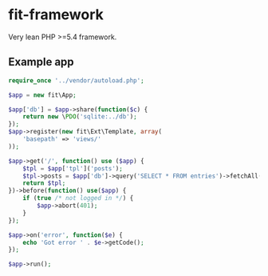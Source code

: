 fit-framework
=============

Very lean PHP >=5.4 framework.

## Example app
```php
require_once '../vendor/autoload.php';

$app = new fit\App;

$app['db'] = $app->share(function($c) {
	return new \PDO('sqlite:../db');
});
$app->register(new fit\Ext\Template, array(
	'basepath' => 'views/'
));

$app->get('/', function() use ($app) {
	$tpl = $app['tpl']('posts');
	$tpl->posts = $app['db']->query('SELECT * FROM entries')->fetchAll(PDO::FETCH_ASSOC);
	return $tpl;
})->before(function() use($app) {
	if (true /* not logged in */) {
		$app->abort(401);
	}
});

$app->on('error', function($e) {
	echo 'Got error ' . $e->getCode();
});

$app->run();
```

[1]: http://silex.sensiolabs.org/

